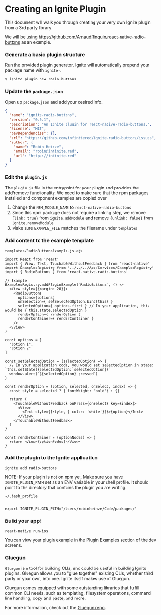 # Creating an Ignite Plugin

This document will walk you through creating your very own Ignite plugin from a 3rd party library

We will be using https://github.com/ArnaudRinquin/react-native-radio-buttons as an example.

### Generate a basic plugin structure


Run the provided plugin generator. Ignite will automatically prepend your package name with `ignite-`.

```
$ ignite plugin new radio-buttons
```

### Update the `package.json`

Open up `package.json` and add your desired info.

```json
{
  "name": "ignite-radio-buttons",
  "version": "0.0.1",
  "description": "An Ignite plugin for react-native-radio-buttons.",
  "license": "MIT",
  "devDependencies": {},
  "url": "https://github.com/infinitered/ignite-radio-buttons/issues",
  "author": {
    "name": "Robin Heinze",
    "email": "robin@infinite.red",
    "url": "https://infinite.red"
  }
}
```

### Edit the `plugin.js`

The `plugin.js` file is the entrypoint for your plugin and provides the add/remove functionality. We need to make sure that the npm packages installed and component examples are copied over.

1. Change the `NPM_MODULE_NAME` to `react-native-radio-buttons`
2. Since this npm package does not require a linking step, we remove `{link: true}` from `ignite.addModule` and remove `{unlink: false}` from `ignite.removeModule`.
3. Make sure `EXAMPLE_FILE` matches the filename under `templates`

### Add content to the example template

`templates/RadioButtonsExample.js.ejs`

```
import React from 'react'
import { View, Text, TouchableWithoutFeedback } from 'react-native'
import ExamplesRegistry from '../../../App/Services/ExamplesRegistry'
import { RadioButtons } from 'react-native-radio-buttons'

// Example
ExamplesRegistry.addPluginExample('RadioButtons', () =>
  <View style={{margin: 20}}>
    <RadioButtons
      options={options}
      onSelection={ setSelectedOption.bind(this) }
      selectedOption={ options.first } // In your application, this would be { this.state.selectedOption }
      renderOption={ renderOption }
      renderContainer={ renderContainer }
    />
  </View>
)

const options = [
  "Option 1",
  "Option 2"
]

const setSelectedOption = (selectedOption) => {
  // In your application code, you would set selectedOption in state: `this.setState({selectedOption: selectedOption})`
  window.alert(`${selectedOption} pressed`)
}

const renderOption = (option, selected, onSelect, index) => {
  const style = selected ? { fontWeight: 'bold'} : {}

  return (
    <TouchableWithoutFeedback onPress={onSelect} key={index}>
      <View>
        <Text style={[style, { color: 'white'}]}>{option}</Text>
      </View>
    </TouchableWithoutFeedback>
  )
}

const renderContainer = (optionNodes) => {
  return <View>{optionNodes}</View>
}

```

### Add the plugin to the Ignite application

```
ignite add radio-buttons
```

NOTE: If your plugin is not on npm yet, Make sure you have `IGNITE_PLUGIN_PATH` set as an ENV variable in your shell profile. It should point to the directory that contains the plugin you are writing.

```
~/.bash_profile


export IGNITE_PLUGIN_PATH="/Users/robinheinze/Code/packages/"
```

### Build your app!

```
react-native run-ios
```

You can view your plugin example in the Plugin Examples section of the dev screens.

### Gluegun

`Gluegun` is a tool for building CLIs, and could be useful in building Ignite
plugins. Gluegun allows you to "glue together" existing CLIs, whether third
party or your own, into one. Ignite itself makes use of Gluegun.

Gluegun comes equipped with some outstanding libraries that fulfill common CLI
needs, such as templating, filesystem operations, command line handling, copy
and paste, and more.

For more information, check out the [Gluegun
repo](https://github.com/infinitered/gluegun).
